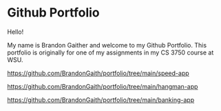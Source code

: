 # Github Portfolio 

Hello! 

My name is Brandon Gaither and welcome to my Github Portfolio. This portfolio is originally for one of my assignments in my CS 3750 course at WSU. 


https://github.com/BrandonGaith/portfolio/tree/main/speed-app

https://github.com/BrandonGaith/portfolio/tree/main/hangman-app

https://github.com/BrandonGaith/portfolio/tree/main/banking-app